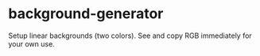# background-generator

Setup linear backgrounds (two colors). See and copy RGB immediately for your own use.
